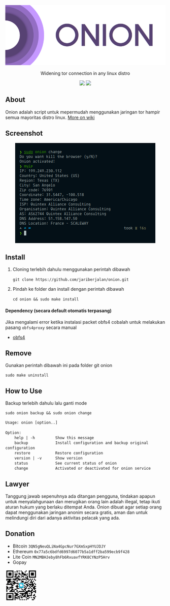 <p align="center">
<img src="images/onion.png" alt="onion">
</p>

<p align="center">
Widening tor connection in any linux distro
</p>

<p align="center">
<a href="https://github.com/jariberjalan/onion/blob/master/LICENSE"><img src="https://img.shields.io/cran/l/onion?style=for-the-badge"></a>
<a href="https://github.com/jariberjalan/onion/releases"><img src="https://img.shields.io/github/v/release/jariberjalan/onion?style=for-the-badge"></a>
</p>

## About

Onion adalah script untuk mepermudah menggunakan jaringan tor hampir semua mayoritas distro linux. [More on wiki](https://github.com/jariberjalan/onion/wiki)

## Screenshot

<p align="center">
<img src="https://github.com/jariberjalan/onion/blob/master/images/screenshot01.png" alt="Screenshot"/>
</p>


## Install

1. Cloning terlebih dahulu menggunakan perintah dibawah

	`git clone https://github.com/jariberjalan/onion.git`

2. Pindah ke folder dan install dengan perintah dibawah

	`cd onion && sudo make install`

#### Dependency (secara default otomatis terpasang)
Jika mengalami error ketika instalasi packet obfs4 cobalah untuk melakukan pasang `obfs4proxy` secara manual

- [obfs4](https://community.torproject.org/relay/setup/bridge/fedora/)

## Remove
Gunakan perintah dibawah ini pada folder git onion

	sudo make uninstall
	
## How to Use
Backup terlebih dahulu lalu ganti mode

	sudo onion backup && sudo onion change


```
Usage: onion [option..]

Option: 
	help | -h         Show this message
	backup            Install configuration and backup original configuration
	restore           Restore configuration
	version | -v      Show version
	status            See current status of onion
	change            Activated or deactivated for onion service
```


## Lawyer
Tanggung jawab sepenuhnya ada ditangan pengguna, tindakan apapun untuk menyalahgunaan dan merugikan orang lain adalah illegal, tetap ikuti aturan hukum yang berlaku ditempat Anda. Onion dibuat agar setiap orang dapat menggunakan jaringan anonim secara gratis, aman dan untuk melindungi diri dari adanya aktivitas pelacak yang ada.


## Donation

- Bitcoin `3QN5gNeuQLiNa4GpcNur7GXmSxpHYUJDJY`
- Ethereum `0x77a5c6bdfd6997d6077b5a1dff2ba599ecb9f428`
- Lite Coin `MN2MBHJeby8hFb6RxuavfYRK8CYNzP5Hrv`
- Gopay
<img width="100" height="100" src="images/gopay.png" alt="GoPAY"/>
